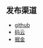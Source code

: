 ## 发布渠道
- [github](https://github.com/akirastorm/promise-A-)
- [码云](https://gitee.com/akirastorm/ES6promise)
- [掘金](https://juejin.im/post/5a59e2ec5188257323351a4f)
